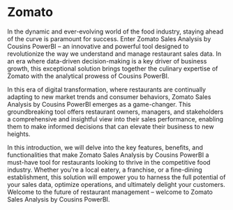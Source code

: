 # Zomato
In the dynamic and ever-evolving world of the food industry, staying ahead of the curve is paramount for success. Enter Zomato Sales Analysis by Cousins PowerBI – an innovative and powerful tool designed to revolutionize the way we understand and manage restaurant sales data. In an era where data-driven decision-making is a key driver of business growth, this exceptional solution brings together the culinary expertise of Zomato with the analytical prowess of Cousins PowerBI.

In this era of digital transformation, where restaurants are continually adapting to new market trends and consumer behaviors, Zomato Sales Analysis by Cousins PowerBI emerges as a game-changer. This groundbreaking tool offers restaurant owners, managers, and stakeholders a comprehensive and insightful view into their sales performance, enabling them to make informed decisions that can elevate their business to new heights.

In this introduction, we will delve into the key features, benefits, and functionalities that make Zomato Sales Analysis by Cousins PowerBI a must-have tool for restaurants looking to thrive in the competitive food industry. Whether you're a local eatery, a franchise, or a fine-dining establishment, this solution will empower you to harness the full potential of your sales data, optimize operations, and ultimately delight your customers. Welcome to the future of restaurant management – welcome to Zomato Sales Analysis by Cousins PowerBI.
